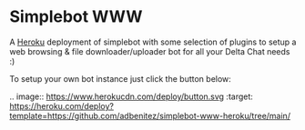 Simplebot WWW
=============

A [Heroku](https://heroku.com) deployment of simplebot with some selection of plugins to setup a web browsing & file downloader/uploader bot for all your Delta Chat needs :)

To setup your own bot instance just click the button below:

.. image:: https://www.herokucdn.com/deploy/button.svg
   :target: https://heroku.com/deploy?template=https://github.com/adbenitez/simplebot-www-heroku/tree/main/
